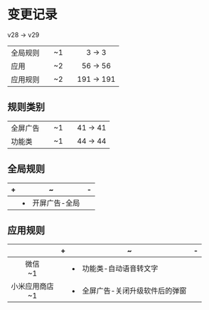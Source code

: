 # 变更记录

v28 -> v29

||||||
|-|:-:|:-:|:-:|:-:|
|全局规则||~1||3 -> 3|
|应用||~2||56 -> 56|
|应用规则||~2||191 -> 191|

## 规则类别

||||||
|-|:-:|:-:|:-:|:-:|
|全屏广告||~1||41 -> 41|
|功能类||~1||44 -> 44|

## 全局规则

|+|~|-|
|-|-|-|
||<li>开屏广告-全局||

## 应用规则

||+|~|-|
|:-:|-|-|-|
|微信<br>~1||<li>功能类-自动语音转文字||
|小米应用商店<br>~1||<li>全屏广告-关闭升级软件后的弹窗||
